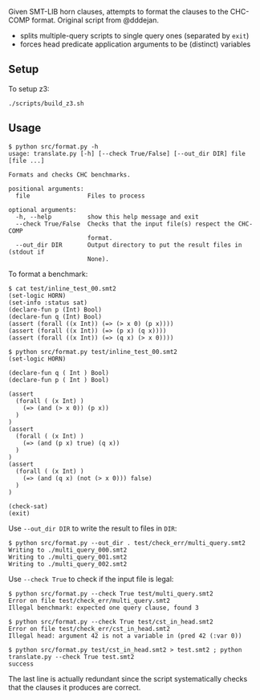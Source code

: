 Given SMT-LIB horn clauses, attempts to format the clauses to the CHC-COMP format. Original script from @dddejan.

- splits multiple-query scripts to single query ones (separated by `exit`)
- forces head predicate application arguments to be (distinct) variables

## Setup

To setup z3:

```
./scripts/build_z3.sh
```

## Usage

```
$ python src/format.py -h
usage: translate.py [-h] [--check True/False] [--out_dir DIR] file [file ...]

Formats and checks CHC benchmarks.

positional arguments:
  file                Files to process

optional arguments:
  -h, --help          show this help message and exit
  --check True/False  Checks that the input file(s) respect the CHC-COMP
                      format.
  --out_dir DIR       Output directory to put the result files in (stdout if
                      None).
```

To format a benchmark:

```
$ cat test/inline_test_00.smt2
(set-logic HORN)
(set-info :status sat)
(declare-fun p (Int) Bool)
(declare-fun q (Int) Bool)
(assert (forall ((x Int)) (=> (> x 0) (p x))))
(assert (forall ((x Int)) (=> (p x) (q x))))
(assert (forall ((x Int)) (=> (q x) (> x 0))))

$ python src/format.py test/inline_test_00.smt2
(set-logic HORN)

(declare-fun q ( Int ) Bool)
(declare-fun p ( Int ) Bool)

(assert
  (forall ( (x Int) )
    (=> (and (> x 0)) (p x))
  )
)
(assert
  (forall ( (x Int) )
    (=> (and (p x) true) (q x))
  )
)
(assert
  (forall ( (x Int) )
    (=> (and (q x) (not (> x 0))) false)
  )
)

(check-sat)
(exit)
```

Use `--out_dir DIR` to write the result to files in `DIR`:

```
$ python src/format.py --out_dir . test/check_err/multi_query.smt2
Writing to ./multi_query_000.smt2
Writing to ./multi_query_001.smt2
Writing to ./multi_query_002.smt2
```

Use `--check True` to check if the input file is legal:

```
$ python src/format.py --check True test/multi_query.smt2
Error on file test/check_err/multi_query.smt2
Illegal benchmark: expected one query clause, found 3

$ python src/format.py --check True test/cst_in_head.smt2
Error on file test/check_err/cst_in_head.smt2
Illegal head: argument 42 is not a variable in (pred 42 (:var 0))

$ python src/format.py test/cst_in_head.smt2 > test.smt2 ; python translate.py --check True test.smt2
success
```

The last line is actually redundant since the script systematically checks that the clauses it produces are correct.